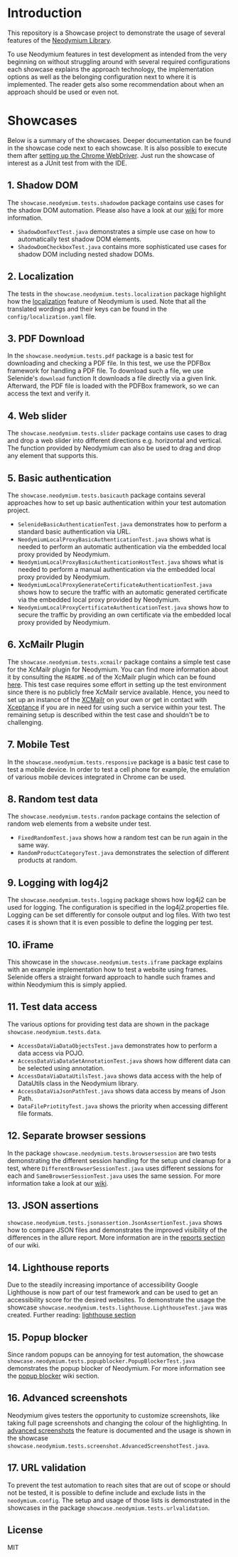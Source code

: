 # Introduction

This repository is a Showcase project to demonstrate the usage of several features of
the [Neodymium Library](https://github.com/Xceptance/neodymium-library).

To use Neodymium features in test development as intended from the very beginning on without struggling around with
several required configurations each showcase explains the approach technology, the implementation options as well as
the belonging configuration next to where it is implemented. The reader gets also some recommendation about when an
approach should be used or even not.

# Showcases

Below is a summary of the showcases. Deeper documentation can be found in the showcase code next to each showcase. It is
also possible to execute them
after [setting up the Chrome WebDriver](https://github.com/Xceptance/neodymium-library/wiki/How-to-set-up-a-WebDriver).
Just run the showcase of interest as a JUnit test from with the IDE.

## 1. Shadow DOM

The `showcase.neodymium.tests.shadowdom` package contains use cases for the shadow DOM automation. Please also have a
look at our [wiki](https://github.com/Xceptance/neodymium-library/wiki/Shadow-DOM-Testing) for more information.

* `ShadowDomTextTest.java` demonstrates a simple use case on how to automatically test shadow DOM elements.
* `ShadowDomCheckboxTest.java` contains more sophisticated use cases for shadow DOM including nested shadow DOMs.

## 2. Localization

The tests in the `showcase.neodymium.tests.localization` package highlight how
the [localization](https://github.com/Xceptance/neodymium-library/wiki/Localization) feature of Neodymium is used. Note
that all the translated wordings and their keys can be found in the `config/localization.yaml` file.

## 3. PDF Download

In the `showcase.neodymium.tests.pdf` package is a basic test for downloading and checking a PDF file. In this test, we
use the PDFBox framework for handling a PDF file. To download such a file, we use Selenide's `download` function It
downloads a file directly via a given link.
Afterward, the PDF file is loaded with the PDFBox framework, so we can access the text and verify it.

## 4. Web slider

The `showcase.neodymium.tests.slider` package contains use cases to drag and drop a web slider into different directions
e.g. horizontal and vertical. The function provided by Neodymium can also be used to drag and drop any element that
supports this.

## 5. Basic authentication

The `showcase.neodymium.tests.basicauth` package contains several approaches how to set up basic authentication within
your test automation project.

* `SelenideBasicAuthenticationTest.java` demonstrates how to perform a standard basic authentication via URL.
* `NeodymiumLocalProxyBasicAuthenticationTest.java` shows what is needed to perform an automatic authentication via the
  embedded local proxy provided by Neodymium.
* `NeodymiumLocalProxyBasicAuthenticationHostTest.java` shows what is needed to perform a manual authentication via the
  embedded local proxy provided by Neodymium.
* `NeodymiumLocalProxyGenerateCertificateAuthenticationTest.java` shows how to secure the traffic with an automatic
  generated certificate via the embedded local proxy provided by Neodymium.
* `NeodymiumLocalProxyCertificateAuthenticationTest.java` shows how to secure the traffic by providing an own
  certificate via the embedded local proxy provided by Neodymium.

## 6. XcMailr Plugin

The `showcase.neodymium.tests.xcmailr` package contains a simple test case for the XcMailr plugin for Neodymium. You can
find more information about it by consulting the `README.md` of the XcMailr plugin which can be
found [here](https://github.com/Xceptance/neodymium-plugin-xcmailr).
This test case requires some effort in setting up the test environment since there is no publicly free XcMailr service
available. Hence, you need to set up an instance of the [XCMailr](https://github.com/Xceptance/XCMailr) on your own or
get in contact with [Xceptance](https://www.xceptance.com/en/contact/) if you are in need for using such a service
within your test. The remaining setup is described within the test case and shouldn't be to challenging.

## 7. Mobile Test

In the `showcase.neodymium.tests.responsive` package is a basic test case to test a mobile device. In order to test a
cell phone for example, the emulation of various mobile devices integrated in Chrome can be used.

## 8. Random test data

The `showcase.neodymium.tests.random` package contains the selection of random web elements from a website under test.

* `FixedRandomTest.java` shows how a random test can be run again in the same way.
* `RandomProductCategoryTest.java` demonstrates the selection of different products at random.

## 9. Logging with log4j2

The `showcase.neodymium.tests.logging` package shows how log4j2 can be used for logging. The configuration is specified
in the log4j2.properties file. Logging can be set differently for console output and log files. With two test cases it
is shown that it is even possible to define the logging per test.

## 10. iFrame

This showcase in the `showcase.neodymium.tests.iframe` package explains with an example implementation how to test a
website using frames. Selenide offers a straight forward approach to handle such frames and within Neodymium this is
simply applied.

## 11. Test data access

The various options for providing test data are shown in the package `showcase.neodymium.tests.data`.

* `AccessDataViaDataObjectsTest.java` demonstrates how to perform a data access via POJO.
* `AccessDataViaDataSetAnnotationTest.java` shows how different data can be selected using annotation.
* `AccessDataViaDataUtilsTest.java` shows data access with the help of DataUtils class in the Neodymium library.
* `AccessDataViaJsonPathTest.java` shows data access by means of Json Path.
* `DataFilePriotityTest.java` shows the priority when accessing different file formats.

## 12. Separate browser sessions

In the package `showcase.neodymium.tests.browsersession` are two tests demonstrating the different session handling for
the setup und cleanup for a test, where `DifferentBrowserSessionTest.java` uses different sessions for each and
`SameBrowserSessionTest.java` uses the same session.
For more information take a look at our [wiki](https://github.com/Xceptance/neodymium/wiki/Seperate-Browser-Sessions).

## 13. JSON assertions

`showcase.neodymium.tests.jsonassertion.JsonAssertionTest.java` shows how to compare JSON files and demonstrates the
improved visibility of the differences in the allure report. More information are in
the [reports section](https://github.com/Xceptance/neodymium/wiki/Reports#add-json-compare-to-report) of our wiki.

## 14. Lighthouse reports

Due to the steadily increasing importance of accessibility Google Lighthouse is now part of our test framework and can
be used to get an accessibility score for the desired websites. To demonstrate the usage the showcase
`showcase.neodymium.tests.lighthouse.LighthouseTest.java` was created.
Further reading: [lighthouse section](https://github.com/Xceptance/neodymium/wiki/Reports#lighthouse)

## 15. Popup blocker

Since random popups can be annoying for test automation, the showcase
`showcase.neodymium.tests.popupblocker.PopupBlockerTest.java` demonstrates the popup blocker of Neodymium. For more
information see the
[popup blocker](https://github.com/Xceptance/neodymium/wiki/Popup-Blocker) wiki section.

## 16. Advanced screenshots

Neodymium gives testers the opportunity to customize screenshots, like taking full page screenshots and changing the
colour of the highlighting. In [advanced screenshots](https://github.com/Xceptance/neodymium/wiki/Advanced-Screenshots)
the feature is documented and the usage is shown in the showcase
`showcase.neodymium.tests.screenshot.AdvancedScreenshotTest.java`.

## 17. URL validation

To prevent the test automation to reach sites that are out of scope or should not be tested, it is possible to define
include and exclude lists in the `neodymium.config`. The setup and usage of those lists is demonstrated in the showcases
in the package `showcase.neodymium.tests.urlvalidation`.

## License

MIT
